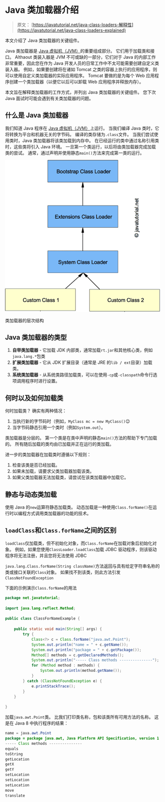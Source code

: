 # Java 类加载器介绍

> 原文： [https://javatutorial.net/java-class-loaders-解释性](https://javatutorial.net/java-class-loaders-explained)

本文介绍了 Java 类加载器的关键组件。

Java 类加载器是 [Java 虚拟机（JVM）](https://javatutorial.net/jvm-explained)的重要组成部分。 它们用于加载类和接口。 Althaout 类装入器是 JVM 不可或缺的一部分，它们对于 Java 的内部工作非常重要，因此您在作为 Java 开发人员的日常工作中不太可能需要创建自定义类装入器。 例如，如果要创建将在诸如 Tomcat 之类的容器上执行的应用程序，则可以使用自定义类加载器的实际应用程序。 Tomcat 要做的是为每个 Web 应用程序创建一个类加载器（以便它以后可以卸载 Web 应用程序并释放内存）。

本文旨在解释类加载器的工作方式，并列出 Java 类加载器的关键组件。 您下次 Java 面试时可能会遇到有关类加载器的问题。

## 什么是 Java 类加载器

我们知道 Java 程序在 [Java 虚拟机（JVM）](https://javatutorial.net/jvm-explained)上运行。 当我们编译 Java 类时，它将转换为平台和机器无关的字节码。 编译的类存储为`.class`文件。 当我们尝试使用类时，Java 类加载器将该类加载到内存中。 在已经运行的类中通过名称引用类时，这些类将引入 Java 环境。 一旦第一个类运行，以后将由类加载器完成加载类的尝试。 通常，通过声明并使用静态`main()`方法来完成第一类的运行。

![hierarchy of class loaders](img/36169e47d4b201de13b0869599da1ab7.jpg)

类加载器的层次结构

## Java 类加载器的类型

1.  **自举类加载器** - 它加载 JDK 内部类，通常加载`rt.jar`和其他核心类，例如`java.lang.*`包类
2.  **扩展类加载器** - 它从 JDK 扩展目录（通常是 JRE 的`lib / ext`目录）加载类。
3.  **系统类加载器** - 从系统类路径加载类，可以在使用`-cp`或`-classpath`命令行选项调用程序时进行设置。

## 何时以及如何加载类

何时加载类？ 确实有两种情况：

1.  当执行新的字节码时（例如，`MyClass mc = new MyClass()`😉
2.  当字节码静态引用一个类时（例如`System.out`）。

类加载器是分层的。 第一个类是在类中声明的静态`main()`方法的帮助下专门加载的。 所有随后加载的类均由已加载并正在运行的类加载。

进一步的类加载器在加载类时遵循以下规则：

1.  检查该类是否已经加载。
2.  如果未加载，请要求父类加载器加载该类。
3.  如果父类加载器无法加载类，请尝试在该类加载器中加载它。

## 静态与动态类加载

使用 Java 的`new`运算符静态加载类。 动态加载是一种使用`Class.forName()`在运行时以编程方式调用类加载器的功能的技术。

## `loadClass`和`Class.forName`之间的区别

`loadClass`仅加载类，但不初始化对象，而`Class.forName`在加载对象后初始化对象。 例如，如果您使用`ClassLoader.loadClass`加载 JDBC 驱动程序，则该驱动程序将无法注册，并且您将无法使用 JDBC

`java.lang.Class.forName(String className)`方法返回与具有给定字符串名称的类或接口关联的`Class`对象。 如果找不到该类，则此方法引发`ClassNotFoundException`

下面的示例演示`Class.forName`的用法

```java
package net.javatutorial;

import java.lang.reflect.Method;

public class ClassForNameExample {

	public static void main(String[] args) {
		try {
			Class<?> c = Class.forName("java.awt.Point");
			System.out.println("name = " + c.getName());
			System.out.println("package = " + c.getPackage());
			Method[] methods = c.getDeclaredMethods();
			System.out.println("----- Class methods ---------------");
			for (Method method : methods) {
				System.out.println(method.getName());
			}
		} catch (ClassNotFoundException e) {
			e.printStackTrace();
		}
	}

}
```

加载`java.awt.Point`类。 比我们打印类名称，包和该类所有可用方法的名称。 这是在 Java 8 中执行程序的结果：

```java
name = java.awt.Point
package = package java.awt, Java Platform API Specification, version 1.8
----- Class methods ---------------
equals
toString
getLocation
getX
getY
setLocation
setLocation
setLocation
move
translate
```